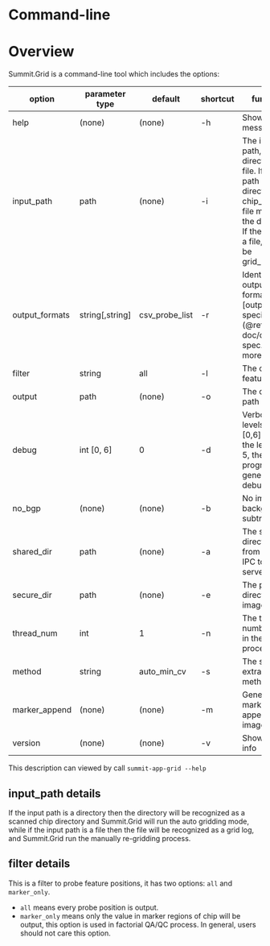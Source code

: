 
Command-line
============

Overview
========

Summit.Grid is a command-line tool which includes the options:

| option           | parameter type  | default        | shortcut | function                                                                                                                                                       |
|------------------|-----------------|----------------|----------|----------------------------------------------------------------------------------------------------------------------------------------------------------------|
| help           | (none)          | (none)         | -h       | Show help message                                                                                                                                              |
| input_path     | path            | (none)         | -i       | The input path, can be directory or file. If the path is a directory, a chip_log.json file must in the directory. If the path is a file, it must be grid_log.json |
| output_formats | string[,string] | csv_probe_list | -r       | Identify the output file format see [output specification](@ref doc/output-spec.md) for more details                                                                                                                              |
| filter         | string          | all            | -l       | The output feature filter                                                                                                                                      |
| output         | path            | (none)         | -o       | The output path                                                                                                                                                |
| debug          | int [0, 6]      | 0              | -d       | Verbose levels, can be [0,6] and if the level >= 5, the program will generate debug image                                                                      |
| no_bgp         | (none)          | (none)         | -b       | No image background subtraction                                                                                                                                |
| shared_dir     | path            | (none)         | -a       | The shared directory from reader IPC to image server                                                                                                           |
| secure_dir     | path            | (none)         | -e       | The private directory on image server                                                                                                                          |
| thread_num     | int             | 1              | -n       | The thread number used in the image process                                                                                                                    |
| method         | string          | auto_min_cv    | -s       | The signal extraction method                                                                                                                                   |
| marker_append  | (none)          | (none)         | -m       | Generate marker append image                                                                                                                                   |
| version        | (none)          | (none)         | -v       | Show version info                                                                                                                                              |

This description can viewed by call ```summit-app-grid --help```

input_path details
------------------

If the input path is a directory then the directory will be recognized as a scanned chip directory and Summit.Grid will run the auto gridding mode, while if the input path is a file then the file will be recognized as a grid log, and Summit.Grid run the manually re-gridding process.

filter details
--------------

This is a filter to probe feature positions, it has two options: ```all``` and ```marker_only```.

* ```all``` means every probe position is output.
* ```marker_only``` means only the value in marker regions of chip will be output, this option is used in factorial QA/QC process. In general, users should not care this option.
